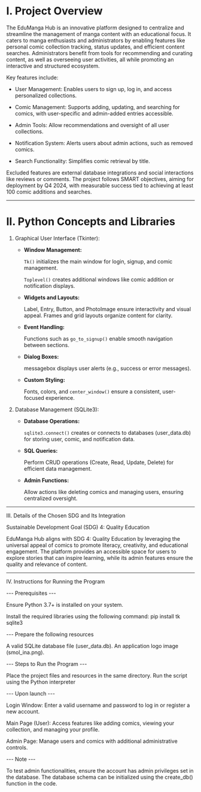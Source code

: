 # I. Project Overview

  The EduManga Hub is an innovative platform designed to centralize and streamline the management of manga content with an educational focus. It caters to manga enthusiasts and administrators by enabling features like personal comic collection tracking, status updates, and efficient content searches. Administrators benefit from tools for recommending and curating content, as well as overseeing user activities, all while promoting an interactive and structured ecosystem.

Key features include:

  - User Management: Enables users to sign up, log in, and access personalized collections.
    
  - Comic Management: Supports adding, updating, and searching for comics, with user-specific and admin-added entries accessible.
    
  - Admin Tools: Allow recommendations and oversight of all user collections.
    
  - Notification System: Alerts users about admin actions, such as removed comics.
    
  - Search Functionality: Simplifies comic retrieval by title.

Excluded features are external database integrations and social interactions like reviews or comments. The project follows SMART objectives, aiming for deployment by Q4 2024, with measurable success tied to achieving at least 100 comic additions and searches.

---

# II. Python Concepts and Libraries

1. Graphical User Interface (Tkinter):

   - **Window Management:**
   
       `Tk()` initializes the main window for login, signup, and comic management.
     
       `Toplevel()` creates additional windows like comic addition or notification displays.
   
   - **Widgets and Layouts:**
   
       Label, Entry, Button, and PhotoImage ensure interactivity and visual appeal.
       Frames and grid layouts organize content for clarity.
   
   - **Event Handling:**
   
       Functions such as `go_to_signup()` enable smooth navigation between sections.

   - **Dialog Boxes:**
   
       messagebox displays user alerts (e.g., success or error messages).

   - **Custom Styling:**
   
       Fonts, colors, and `center_window()` ensure a consistent, user-focused experience.

3. Database Management (SQLite3):

    - **Database Operations:**
   
        `sqlite3.connect()` creates or connects to databases (user_data.db) for storing user, comic, and notification data.

    - **SQL Queries:**
   
        Perform CRUD operations (Create, Read, Update, Delete) for efficient data management.

    - **Admin Functions:**
   
        Allow actions like deleting comics and managing users, ensuring centralized oversight.

---

III. Details of the Chosen SDG and Its Integration

Sustainable Development Goal (SDG) 4: Quality Education


  EduManga Hub aligns with SDG 4: Quality Education by leveraging the universal appeal of comics to promote literacy, creativity, and educational engagement. The platform provides an accessible space for users to explore stories that can inspire learning, while its admin features ensure the quality and relevance of content.

---

IV. Instructions for Running the Program

--- Prerequisites ---

Ensure Python 3.7+ is installed on your system.

Install the required libraries using the following command:
pip install tk sqlite3


--- Prepare the following resources 

A valid SQLite database file (user_data.db).
An application logo image (smol_ina.png).


--- Steps to Run the Program ---

Place the project files and resources in the same directory.
Run the script using the Python interpreter


--- Upon launch ---


Login Window: Enter a valid username and password to log in or register a new account.


Main Page (User): Access features like adding comics, viewing your collection, and managing your profile.


Admin Page: Manage users and comics with additional administrative controls.


--- Note ---

To test admin functionalities, ensure the account has admin privileges set in the database.
The database schema can be initialized using the create_db() function in the code.
